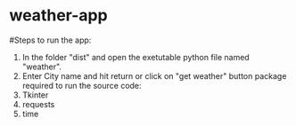 # weather-app
#Steps to run the app:

1. In the folder "dist" and open the exetutable python file
named "weather".
2. Enter City name and hit return 
   or click on "get weather" button
package required to run the source code:
1. Tkinter
2. requests
3. time
